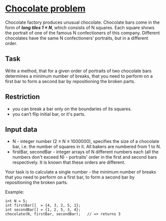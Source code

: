 # [Chocolate problem](https://www.codewars.com/kata/chocolate-problem "https://www.codewars.com/kata/559a9a9ed391015e0700010f")

Chocolate factory produces unusual chocolate. Chocolate bars come in the form of **_long tiles 1 × N_**, which consists of N squares. Each square shows the portrait of one of the famous N confectioners of this company. Different chocolates have the same N confectioners' portraits, but in a different order.

## Task
Write a method, that for a given order of portraits of two chocolate bars determines a minimum number of breaks, that you need to perform on a first bar to form a second bar by repositioning the broken parts.

## Restriction 
- you can break a bar only on the boundaries of its squares.
- you can’t flip initial bar, or it's parts.

## Input data
- N - integer number (2 ≤ N ≤ 1000000), specifies the size of a chocolate bar, i.e. the number of squares in it. All bakers are numbered from 1 to N.
- firstBar, secondBar - integer arrays of N different numbers each (all the numbers don't exceed N) - portraits' order in the first and second bars respectively. It is known that these orders are different.


Your task is to calculate a single number - the minimum number of breaks that you need to perform on a first bar, to form a second bar by repositioning the broken parts.

Example:
```
int N = 5;
int firstBar[]  = {4, 3, 2, 5, 1};
int secondBar[] = {1, 2, 5, 3, 4};
chocolate(N, firstBar, secondBar);   // => returns 3
```